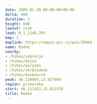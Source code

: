 ```yaml
---
date: 2005-01-30 00:00:00+00:00
delta: 460
duration: 2
height: 698
layout: stub
lead: M_1_2149.JPG
map: 1
maplink: https://mapzs.pzs.si/poi/35964
name: Rodne
nearby:
- /hikes/sebrelje
- /hikes/kojca
- /hikes/porezen
- /hikes/skrbinakuk
- /hikes/bevkovvrh
peak: 46.130969,13.927604
region: primorska
start: 46.117423,13.921578
title: Rodne
---
```

